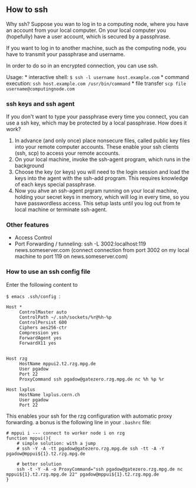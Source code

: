 ## How to ssh

Why ssh? Suppose you wan to log in to a computing node, where you have an account from your local computer. On your local computer you (hopefully) have a user account, which is secured by a passphrase.

If you want to log in to another machine, such as the computing node, you have to transmit your passphrase and username.

In order to do so in an encrypted connection, you can use ssh.

Usage:
    * interactive shell:
    `$ ssh -l username host.example.com`
    * command execution:
    `ssh host.example.com /usr/bin/command`
    * file transfer
    `scp file username@computingnode.com`


### ssh keys and ssh agent

If you don't want to type your passphrase every time you connect, you can use a ssh key, which may be protected by a local passphrase. How does it work?

1. In advance (and only once) place nonsecure files, called public key files into your remote computer accounts. These enable your ssh clients (ssh, scp) to access your remote accounts.
2. On your local machine, invoke the ssh-agent program, which runs in the background
3. Choose the key (or keys) you will need to the login session and load the keys into the agent with the ssh-add program. This requires knowledge of each keys special passphrase.
4. Now you ahve an ssh-agent prgram running on your local machine, holding your secret keys in memory, which will log in every time, so you have passwordless access. This setup lasts until you log out from te local machine or terminate ssh-agent.


### Other features

* Access Control
* Port Forwarding / tunneling: ssh -L 3002:localhost:119 news.someserver.com (connect connection from port 3002 on my local machine to port 119 on news.someserver.com)

### How to use an ssh config file

Enter the following content to

`$ emacs .ssh/config `:

```
Host *
     ControlMaster auto
     ControlPath ~/.ssh/sockets/%r@%h-%p
     ControlPersist 600
     Ciphers aes256-ctr
     Compression yes
     ForwardAgent yes
     ForwardX11 yes


Host rzg
     HostName mppui2.t2.rzg.mpg.de
     User pgadow
     Port 22
     ProxyCommand ssh pgadow@gatezero.rzg.mpg.de nc %h %p %r
     
Host lxplus
     HostName lxplus.cern.ch
     User pgadow
     Port 22

```

This enables your ssh for the rzg configuration with automatic proxy forwarding.
a bonus is the following line in your `.bashrc` file:

```
# mppui i --- connect to worker node i on rzg
function mppui(){
    # simple solution: with a jump
    # ssh -Y -A -tt pgadow@gatezero.rzg.mpg.de ssh -tt -A -Y pgadow@mppui${1}.t2.rzg.mpg.de

    # better solution
    ssh -t -Y -A -o ProxyCommand="ssh pgadow@gatezero.rzg.mpg.de nc mppui${1}.t2.rzg.mpg.de 22" pgadow@mppui${1}.t2.rzg.mpg.de
}
```